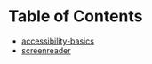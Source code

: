# Table of Contents
* [accessibility-basics](accessibility-basics.md)
* [screenreader](screenreader.md)